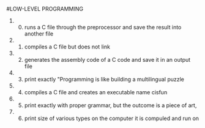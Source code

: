 #LOW-LEVEL PROGRAMMING

1. 0. runs a C file through the preprocessor and save the result into another file

1. 1. compiles a C file but does not link

1. 2. generates the assembly code of a C code and save it in an output file

1. 3. print exactly "Programming is like building a multilingual puzzle

1. 4. compiles a C file and creates an executable name cisfun

1. 5. print exactly with proper grammar, but the outcome is a piece of art, 

1. 6. print size of various types on the computer it is compuled and run on
